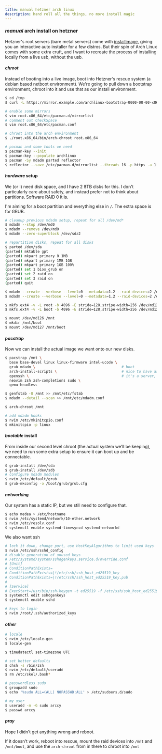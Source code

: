 ```yaml
---
title: manual hetzner arch linux
description: hand roll all the things, no more install magic
---
```


### _manual_ arch install on hetzner

Hetzner's root servers (bare metal servers)
come with [installimage](https://github.com/hetzneronline/installimage),
giving you an interactive auto installer for a few distros.
But their spin of Arch Linux comes with some extra cruft,
and I want to recreate the process of installing locally from a live usb,
without the usb.

#### _chroot_

Instead of booting into a live image,
boot into Hetzner's rescue system (a debian based netboot environment).
We're going to pull down a bootstrap environment,
chroot into it and use that as our install environment.

```sh
$ cd /tmp
$ curl -L https://mirror.example.com/archlinux-bootstrap-0000-00-00-x86_64.tar.gz | tar xzvf -

# enable some mirrors
$ vim root.x86_64/etc/pacman.d/mirrorlist
# comment out CheckSpace
$ vim root.x86_64/etc/pacman.conf

# chroot into the arch environment
$ ./root.x86_64/bin/arch-chroot root.x86_64

# pacman and some tools we need
$ pacman-key --init
$ pacman-key --populate archlinux
$ pacman -Sy mdadm parted reflector
$ reflector --save /etc/pacman.d/mirrorlist --threads 16 -p https -a 1 --score 5
```

#### _hardware_ setup

We (or I) need disk space, and I have 2 8TB disks for this.
I don't particularly care about safety, and instead prefer not to think about partitions.
Software RAID 0 it is.

I'm aiming for a boot partition and everything else in `/`.
The extra space is for GRUB.

```sh
# cleanup previous mdadm setup, repeat for all /dev/md*
$ mdadm --stop /dev/md0
$ mdadm --remove /dev/md0
$ mdadm --zero-superblock /dev/sda2

# repartition disks, repeat for all disks
$ parted /dev/sda
(parted) mktable gpt
(parted) mkpart primary 0 1MB
(parted) mkpart primary 1MB 1GB
(parted) mkpart primary 1GB 100%
(parted) set 1 bios_grub on
(parted) set 2 raid on
(parted) set 3 raid on
(parted) quit

$ mdadm --create --verbose --level=0 --metadata=1.2 --raid-devices=2 /dev/md/boot /dev/sda2 /dev/sdb2
$ mdadm --create --verbose --level=0 --metadata=1.2 --raid-devices=2 /dev/md/root /dev/sda3 /dev/sdb3

$ mkfs.ext4 -v -L root -b 4096 -E stride=128,stripe-width=256 /dev/md126
$ mkfs.ext4 -v -L boot -b 4096 -E stride=128,stripe-width=256 /dev/md127

$ mount /dev/md126 /mnt
$ mkdir /mnt/boot
$ mount /dev/md127 /mnt/boot
```

#### _pacstrap_

Now we can install the actual image we want onto our new disks.

```sh
$ pacstrap /mnt \
  base base-devel linux linux-firmware intel-ucode \
  grub mdadm \                                        # boot
  arch-install-scripts \                              # nice to have arch-chroot when you mess up
  openssh \                                           # it's a server, it needs this
  neovim zsh zsh-completions sudo \
  qemu-headless

$ genfstab -U /mnt >> /mnt/etc/fstab
$ mdadm --detail --scan >> /mnt/etc/mdadm.conf

$ arch-chroot /mnt

# add mdadm hooks
$ nvim /etc/mkinitcpio.conf
$ mkinitcpio -p linux
```

#### _bootable_ install

From inside our second level chroot (the actual system we'll be keeping),
we need to run some extra setup to ensure it can boot up and be connectable.

```sh
$ grub-install /dev/sda
$ grub-install /dev/sdb
# configure mdadm modules
$ nvim /etc/default/grub
$ grub-mkconfig -o /boot/grub/grub.cfg
```

#### _networking_

Our system has a static IP, but we still need to configure that.

```sh
$ echo medea > /etc/hostname
$ nvim /etc/systemd/network/10-ether.network
$ nvim /etc/resolv.conf
$ systemctl enable systemd-timesyncd systemd-networkd
```

We also want ssh

```sh
# lock it down, change port, use HostKeyAlgorithms to limit used keys
$ nvim /etc/ssh/sshd_config
# disable generation of unused keys
# /etc/systemd/system/sshdgenkeys.service.d/override.conf
# [Unit]
# ConditionPathExists=
# ConditionPathExists=|!/etc/ssh/ssh_host_ed25519_key
# ConditionPathExists=|!/etc/ssh/ssh_host_ed25519_key.pub
#
# [Service]
# ExecStart=/usr/bin/ssh-keygen -t ed25519 -f /etc/ssh/ssh_host_ed25519_key
$ systemctl edit sshdgenkeys
$ systemctl enable sshd

# keys to login
$ nvim /root/.ssh/authorized_keys
```

#### _other_

```sh
# locale
$ nvim /etc/locale-gen
$ locale-gen

$ timedatectl set-timezone UTC

# set better defaults
$ chsh -s /bin/zsh
$ nvim /etc/default/useradd
$ rm /etc/skel/.bash*

# passwordless sudo
$ groupadd sudo
$ echo '%sudo ALL=(ALL) NOPASSWD:ALL' > /etc/sudoers.d/sudo

# my user
$ useradd -m -G sudo arccy
$ passwd arccy
```

#### _pray_

Hope I didn't get anything wrong and reboot.

If it doesn't work, reboot into rescue,
mount the raid devices into `/mnt` and `/mnt/boot`,
and use the `arch-chroot` from in there to chroot into `/mnt`
